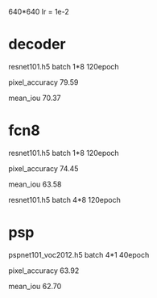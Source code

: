 640*640
lr = 1e-2

# decoder
resnet101.h5 batch 1*8  120epoch

pixel_accuracy       79.59
 
mean_iou             70.37

# fcn8
resnet101.h5 batch 1*8 120epoch

pixel_accuracy       74.45 

mean_iou             63.58

resnet101.h5 batch 4*8 120epoch


# psp
pspnet101_voc2012.h5 batch 4*1 40epoch

pixel_accuracy       63.92 

mean_iou             62.70
